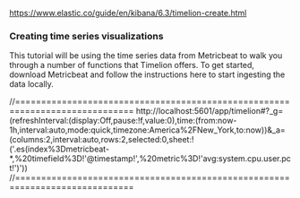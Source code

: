 https://www.elastic.co/guide/en/kibana/6.3/timelion-create.html

### Creating time series visualizations

This tutorial will be using the time series data from Metricbeat to walk you through a number of
functions that Timelion offers. To get started, download Metricbeat and follow the instructions
here to start ingesting the data locally.

//=============================================================================
http://localhost:5601/app/timelion#?_g=(refreshInterval:(display:Off,pause:!f,value:0),time:(from:now-1h,interval:auto,mode:quick,timezone:America%2FNew_York,to:now))&_a=(columns:2,interval:auto,rows:2,selected:0,sheet:!('.es(index%3Dmetricbeat-*,%20timefield%3D!'@timestamp!',%20metric%3D!'avg:system.cpu.user.pct!')'))
//=============================================================================
